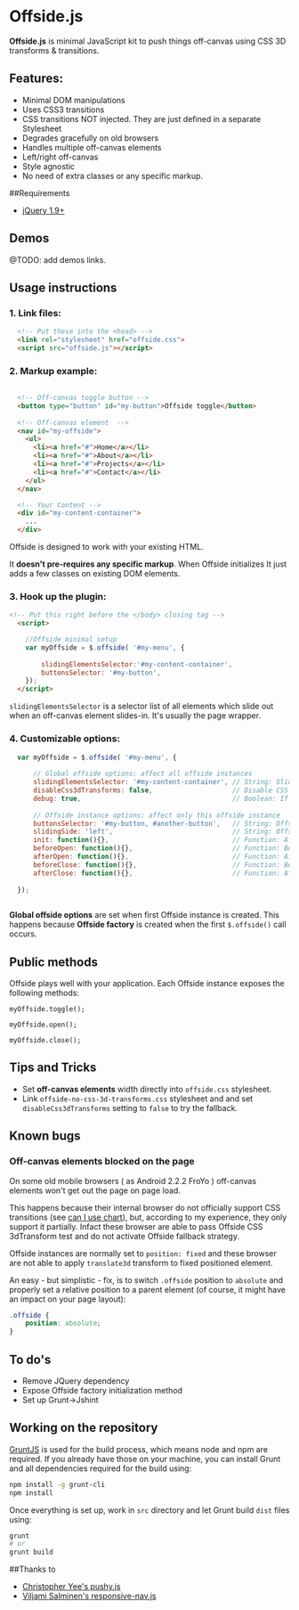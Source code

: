 # Offside.js
**Offside.js** is minimal JavaScript kit to push things off-canvas using CSS 3D transforms & transitions.

## Features:
- Minimal DOM manipulations
- Uses CSS3 transitions
- CSS transitions NOT injected. They are just defined in a separate Stylesheet
- Degrades gracefully on old browsers 
- Handles multiple off-canvas elements
- Left/right off-canvas
- Style agnostic
- No need of extra classes or any specific markup.

##Requirements
- [jQuery 1.9+](http://jquery.com/)

## Demos
@TODO: add demos links.

## Usage instructions

### 1. Link files:

```html
  <!-- Put these into the <head> -->
  <link rel="stylesheet" href="offside.css">
  <script src="offside.js"></script>
```


### 2. Markup example:

```html
  
  <!-- Off-canvas toggle button -->
  <button type="button" id="my-button">Offside toggle</button>
   
  <!-- Off-canvas element  -->
  <nav id="my-offside">
    <ul>
      <li><a href="#">Home</a></li>
      <li><a href="#">About</a></li>
      <li><a href="#">Projects</a></li>
      <li><a href="#">Contact</a></li>
    </ul>
  </nav>

  <!-- Your Content -->
  <div id="my-content-container">
    ...
  </div> 
```

Offside is designed to work with your existing HTML.

It **doesn't pre-requires any specific markup**. When Offside initializes It just adds a few classes on existing DOM elements.


### 3. Hook up the plugin:

```html
<!-- Put this right before the </body> closing tag -->
  <script>

    //Offside minimal setup
    var myOffside = $.offside( '#my-menu', {
        
        slidingElementsSelector:'#my-content-container',
        buttonsSelector: '#my-button',
    });
  </script>
```

`slidingElementsSelector` is a selector list of all elements which slide out when an off-canvas element slides-in. It's usually the page wrapper.

### 4. Customizable options:
```javascript
  var myOffside = $.offside( '#my-menu', {
      
      // Global offside options: affect all offside instances
      slidingElementsSelector: '#my-content-container', // String: Sliding elements selectors ('#foo, #bar')
      disableCss3dTransforms: false,                    // Disable CSS 3d Transforms support (for testing purposes)
      debug: true,                                      // Boolean: If true, print errors in console
      
      // Offside instance options: affect only this offside instance
      buttonsSelector: '#my-button, #another-button',   // String: Offside toggle buttons selectors ('#foo, #bar')
      slidingSide: 'left',                              // String: Offside element pushed on left or right
      init: function(){},                               // Function: After init callback
      beforeOpen: function(){},                         // Function: Before open callback
      afterOpen: function(){},                          // Function: After open callback
      beforeClose: function(){},                        // Function: Before close callback
      afterClose: function(){},                         // Function: After close callback    
  
  });
  
```
**Global offside options** are set when first Offside instance is created. This happens because **Offside factory** is created when the first `$.offside()` call occurs.

## Public methods

Offside plays well with your application. Each Offside instance exposes the following methods:

`myOffside.toggle();`

`myOffside.open();`

`myOffside.close();`



## Tips and Tricks

- Set **off-canvas elements** width directly into `offside.css` stylesheet.
- Link `offside-no-css-3d-transforms.css` stylesheet and and set `disableCss3dTransforms` setting to `false` to try the fallback.

## Known bugs
### Off-canvas elements blocked on the page

On some old mobile browsers ( as Android 2.2.2 FroYo ) off-canvas elements won't get out the page on page load.

This happens because their internal browser do not officially support CSS transitions (see [can I use chart](http://caniuse.com/#feat=transforms3d)), but, according to my experience, they only support it partially. Infact these browser are able to pass Offside CSS 3dTransform test and do not activate Offside fallback strategy.

Offside instances are normally set to `position: fixed` and these browser are not able to apply `translate3d` transform to fixed positioned element.

An easy - but simplistic - fix, is to switch `.offside` position to `absolute` and properly set a relative position to a parent element (of course, it might  have an impact on your page layout):

```css
.offside {
    position: absolute;
}
```


## To do's

- Remove JQuery dependency
- Expose Offside factory initialization method
- Set up Grunt->Jshint

## Working on the repository

[GruntJS](http://gruntjs.com/) is used for the build process, which means node and npm are required. If you already have those on your machine, you can install Grunt and all dependencies required for the build using:

```sh
npm install -g grunt-cli
npm install
```

Once everything is set up, work in `src` directory and let Grunt build `dist` files using:

```sh
grunt
# or
grunt build
```

##Thanks to

- [Christopher Yee's pushy.js](https://github.com/christophery/pushy)
- [Viljami Salminen's responsive-nav.js](https://github.com/viljamis/responsive-nav.js)
